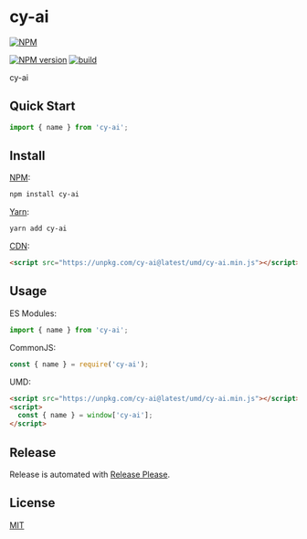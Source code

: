 # cy-ai

[![NPM](https://nodei.co/npm/cy-ai.png)](https://nodei.co/npm/cy-ai/)

[![NPM version](https://img.shields.io/npm/v/cy-ai.svg)](https://www.npmjs.com/package/cy-ai)
[![build](https://github.com/ai-action/cy-ai/actions/workflows/build.yml/badge.svg)](https://github.com/ai-action/cy-ai/actions/workflows/build.yml)

cy-ai

## Quick Start

```ts
import { name } from 'cy-ai';
```

## Install

[NPM](https://www.npmjs.com/package/cy-ai):

```sh
npm install cy-ai
```

[Yarn](https://yarnpkg.com/package/cy-ai):

```sh
yarn add cy-ai
```

[CDN](https://unpkg.com/browse/cy-ai/):

```html
<script src="https://unpkg.com/cy-ai@latest/umd/cy-ai.min.js"></script>
```

## Usage

ES Modules:

```ts
import { name } from 'cy-ai';
```

CommonJS:

```ts
const { name } = require('cy-ai');
```

UMD:

```html
<script src="https://unpkg.com/cy-ai@latest/umd/cy-ai.min.js"></script>
<script>
  const { name } = window['cy-ai'];
</script>
```

## Release

Release is automated with [Release Please](https://github.com/googleapis/release-please).

## License

[MIT](https://github.com/ai-action/cy-ai/blob/master/LICENSE)
